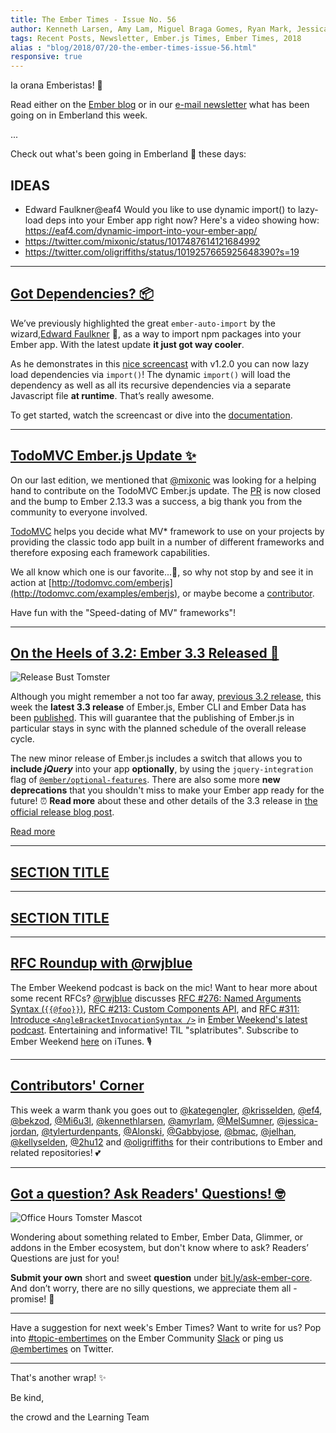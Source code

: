 ```yaml
---
title: The Ember Times - Issue No. 56
author: Kenneth Larsen, Amy Lam, Miguel Braga Gomes, Ryan Mark, Jessica Jordan, Alon Bukai
tags: Recent Posts, Newsletter, Ember.js Times, Ember Times, 2018
alias : "blog/2018/07/20-the-ember-times-issue-56.html"
responsive: true
---
```


Ia orana Emberistas! 🐹

Read either on the [Ember blog](https://www.emberjs.com/blog/2018/07/20/the-ember-times-issue-56.html) or in our [e-mail newsletter](https://the-emberjs-times.ongoodbits.com/2018/07/20/issue-56) what has been going on in Emberland this week.

...

Check out what's been going in Emberland 🐹 these days:

## IDEAS
- Edward Faulkner@eaf4
Would you like to use dynamic import() to lazy-load deps into your Ember app right now? Here's a video showing how: https://eaf4.com/dynamic-import-into-your-ember-app/
- https://twitter.com/mixonic/status/1017487614121684992
- https://twitter.com/oligriffiths/status/1019257665925648390?s=19
---

## [Got Dependencies? 📦](https://github.com/ef4/ember-auto-import#dynamic-import)
We’ve previously highlighted the great `ember-auto-import` by the wizard,[Edward Faulkner](https://github.com/ef4) 🧙, as a way to import npm packages into your Ember app. With the latest update **it just got way cooler**.

As he demonstrates in this [nice screencast](https://eaf4.com/dynamic-import-into-your-ember-app/) with v1.2.0 you can now lazy load dependencies via `import()`! The dynamic `import()` will load the dependency as well as all its recursive dependencies via a separate Javascript file **at runtime**. That’s really awesome.

To get started, watch the screencast or dive into the [documentation](https://github.com/ef4/ember-auto-import#dynamic-import).

---

## [TodoMVC Ember.js Update ✨](https://github.com/tastejs/todomvc/pull/1790)

On our last edition, we mentioned that [@mixonic](https://github.com/mixonic) was looking for a helping hand to contribute on the TodoMVC Ember.js update. The [PR](https://github.com/tastejs/todomvc/pull/1790) is now closed and the bump to Ember 2.13.3 was a success, a big thank you from the community to everyone involved.

[TodoMVC](http://todomvc.com/) helps you decide what MV* framework to use on your projects by providing the classic todo app built in a number of different frameworks and therefore exposing each framework capabilities.

We all know which one is our favorite...🐹, so why not stop by and see it in action at [http://todomvc.com/emberjs](http://todomvc.com/examples/emberjs), or maybe become a [contributor](https://github.com/tastejs/todomvc/blob/master/contributing.md).

Have fun with the "Speed-dating of MV" frameworks"!

---

## [On the Heels of 3.2: Ember 3.3 Released 🎉](https://emberjs.com/blog/2018/07/16/ember-3-3-released.html)

<img class="float-right small transparent padded" alt="Release Bust Tomster" title="Ember Stable Release" src="/images/tomsters/3-release.png" />

Although you might remember a not too far away, [previous 3.2 release](https://emberjs.com/blog/2018/07/02/ember-3-2-released.html), this week the **latest 3.3 release** of Ember.js, Ember CLI and Ember Data has been [published](https://emberjs.com/blog/2018/07/16/ember-3-3-released.html).
This will guarantee that the publishing of Ember.js in particular stays in sync with the planned schedule of the overall release cycle.

The new minor release of Ember.js includes a switch that allows you to **include _jQuery_** into your app **optionally**,
by using the `jquery-integration` flag of [`@ember/optional-features`](https://github.com/emberjs/ember-optional-features).
There are also some more **new deprecations** that you shouldn't miss to make your Ember app ready for the future! ⏰
**Read more** about these and other details of the 3.3 release in [the official release blog post](https://emberjs.com/blog/2018/07/16/ember-3-3-released.html).

<a class="ember-button ember-button--centered" href="https://emberjs.com/blog/2018/07/16/ember-3-3-released.html" target="threedotthreerelease">Read more</a>

---

## [SECTION TITLE](#section-url)


---

## [SECTION TITLE](#section-url)

---

## [RFC Roundup with @rwjblue](https://emberweekend.com/episodes/rfc-roundup-with-rwjblue)

The Ember Weekend podcast is back on the mic! Want to hear more about some recent RFCs? [@rwjblue](https://github.com/rwjblue) discusses [RFC #276: Named Arguments Syntax (`{{@foo}}`)](https://github.com/emberjs/rfcs/blob/master/text/0276-named-args.md), [RFC #213: Custom Components API](https://github.com/emberjs/rfcs/pull/213), and [RFC #311: Introduce `<AngleBracketInvocationSyntax />`](https://github.com/emberjs/rfcs/blob/master/text/0311-angle-bracket-invocation.md) in [Ember Weekend's latest podcast](https://emberweekend.com/episodes/rfc-roundup-with-rwjblue). Entertaining and informative! TIL "splatributes". Subscribe to Ember Weekend [here](https://itunes.apple.com/us/podcast/ember-weekend/id981719021) on iTunes. 🎙

---

## [Contributors' Corner](https://guides.emberjs.com/v3.2.0/contributing/repositories/)

<p>This week a warm thank you goes out to <a href="https://github.com/kategengler" target="gh-user">@kategengler</a>, <a href="https://github.com/krisselden" target="gh-user">@krisselden</a>, <a href="https://github.com/ef4" target="gh-user">@ef4</a>, <a href="https://github.com/bekzod" target="gh-user">@bekzod</a>, <a href="https://github.com/Mi6u3l" target="gh-user">@Mi6u3l</a>, <a href="https://github.com/kennethlarsen" target="gh-user">@kennethlarsen</a>, <a href="https://github.com/amyrlam" target="gh-user">@amyrlam</a>, <a href="https://github.com/MelSumner" target="gh-user">@MelSumner</a>, <a href="https://github.com/jessica-jordan" target="gh-user">@jessica-jordan</a>, <a href="https://github.com/tylerturdenpants" target="gh-user">@tylerturdenpants</a>, <a href="https://github.com/Alonski" target="gh-user">@Alonski</a>, <a href="https://github.com/Gabbyjose" target="gh-user">@Gabbyjose</a>, <a href="https://github.com/bmac" target="gh-user">@bmac</a>, <a href="https://github.com/jelhan" target="gh-user">@jelhan</a>, <a href="https://github.com/kellyselden" target="gh-user">@kellyselden</a>, <a href="https://github.com/2hu12" target="gh-user">@2hu12</a> and <a href="https://github.com/oligriffiths" target="gh-user">@oligriffiths</a>
</span> for their contributions to Ember and related repositories! 💕
</p>

---

## [Got a question? Ask Readers' Questions! 🤓](https://docs.google.com/forms/d/e/1FAIpQLScqu7Lw_9cIkRtAiXKitgkAo4xX_pV1pdCfMJgIr6Py1V-9Og/viewform)

<div class="blog-row">
  <img class="float-right small transparent padded" alt="Office Hours Tomster Mascot" title="Readers' Questions" src="/images/tomsters/officehours.png" />

  <p>Wondering about something related to Ember, Ember Data, Glimmer, or addons in the Ember ecosystem, but don't know where to ask? Readers’ Questions are just for you!</p>

<p><strong>Submit your own</strong> short and sweet <strong>question</strong> under <a href="https://bit.ly/ask-ember-core" target="rq">bit.ly/ask-ember-core</a>. And don’t worry, there are no silly questions, we appreciate them all - promise! 🤞</p>

</div>

---

Have a suggestion for next week's Ember Times? Want to write for us? Pop into [#topic-embertimes](https://embercommunity.slack.com/messages/C8P6UPWNN/)
on the Ember Community [Slack](https://ember-community-slackin.herokuapp.com/) or ping us [@embertimes](https://twitter.com/embertimes) on Twitter.

---


That's another wrap!  ✨

Be kind,

the crowd and the Learning Team
